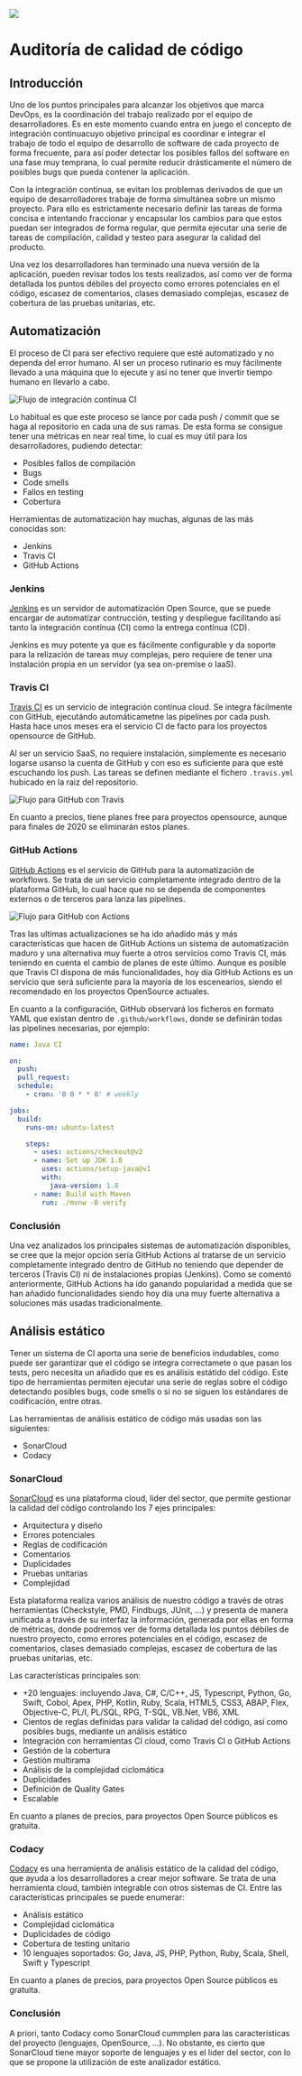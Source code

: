 ![](./resources/logos_feder.png)

# Auditoría de calidad de código

## Introducción

Uno de los puntos principales para alcanzar los objetivos que marca DevOps, es la coordinación del trabajo realizado por el equipo de desarrolladores. Es en este momento cuando entra en juego el concepto de integración continuacuyo objetivo principal es coordinar e integrar el trabajo de todo el equipo de desarrollo de software de cada proyecto de forma frecuente, para así poder detectar los posibles fallos del software en una fase muy temprana, lo cual permite reducir drásticamente el número de posibles bugs que pueda contener la aplicación.

Con la integración continua, se evitan los problemas derivados de que un equipo de desarrolladores trabaje de forma simultánea sobre un mismo proyecto. Para ello es estrictamente necesario definir las tareas de forma concisa e intentando fraccionar y encapsular los cambios para que estos puedan ser integrados de forma regular, que permita ejecutar una serie de tareas de compilación, calidad y testeo para asegurar la calidad del producto.

Una vez los desarrolladores han terminado una nueva versión de la aplicación, pueden revisar todos los tests realizados, así como ver de forma detallada los puntos débiles del proyecto como errores potenciales en el código, escasez de comentarios, clases demasiado complejas, escasez de cobertura de las pruebas unitarias, etc. 

## Automatización

El proceso de CI para ser efectivo requiere que esté automatizado y no dependa del error humano. Al ser un proceso rutinario es muy fácilmente llevado a una máquina que lo ejecute y así no tener que invertir tiempo humano en llevarlo a cabo. 

![Flujo de integración contínua CI](./resources/ci.png)

Lo habitual es que este proceso se lance por cada push / commit que se haga al repositorio en cada una de sus ramas. De esta forma se consigue tener una métricas en near real time, lo cual es muy útil para los desarrolladores, pudiendo detectar:

- Posibles fallos de compilación
- Bugs
- Code smells
- Fallos en testing
- Cobertura

Herramientas de automatización hay muchas, algunas de las más conocidas son:

- Jenkins
- Travis CI
- GitHub Actions

### Jenkins

[Jenkins](https://www.jenkins.io/) es un servidor de automatización Open Source, que se puede encargar de automatizar contrucción, testing y despliegue facilitando así tanto la integración contínua (CI) como la entrega contínua (CD). 

Jenkins es muy potente ya que es fácilmente configurable y da soporte para la relización de tareas muy complejas, pero requiere de tener una instalación propia en un servidor (ya sea on-premise o IaaS).

### Travis CI

[Travis CI](https://travis-ci.org/) es un servicio de integración contínua cloud. Se integra fácilmente con GitHub, ejecutándo automáticametne las pipelines por cada push. Hasta hace unos meses era el servicio CI de facto para los proyectos opensource de GitHub.

Al ser un servicio SaaS, no requiere instalación, simplemente es necesario logarse usanso la cuenta de GitHub y con eso es suficiente para que esté escuchando los push. Las tareas se definen mediante el fichero `.travis.yml` hubicado en la raiz del repositorio.

![Flujo para GitHub con Travis](./resources/github-travis.png)

En cuanto a precios, tiene planes free para proyectos opensource, aunque para finales de 2020 se eliminarán estos planes.

### GitHub Actions

[GitHub Actions](https://github.com/features/actions) es el servicio de GitHub para la automatización de workflows. Se trata de un servicio completamente integrado dentro de la plataforma GitHub, lo cual hace que no se dependa de componentes externos o de terceros para lanza las pipelines.

![Flujo para GitHub con Actions](./resources/github-actions.png)

Tras las ultimas actualizaciones se ha ido añadido más y más características que hacen de GitHub Actions un sistema de automatización maduro y una alternativa muy fuerte a otros servicios como Travis CI, más teniendo en cuenta el cambio de planes de este último. Aunque es posible que Travis CI dispona de más funcionalidades, hoy día GitHub Actions es un servicio que será suficiente para la mayoría de los escenearios, siendo el recomendado en los proyectos OpenSource actuales.

En cuanto a la configuración, GitHub observará los ficheros en formato YAML que existan dentro de `.github/workflows`, donde se definirán todas las pipelines necesarias, por ejemplo:

```yml
name: Java CI

on: 
  push:
  pull_request:
  schedule:
    - cron: '0 0 * * 0' # weekly

jobs:
  build:
    runs-on: ubuntu-latest 

    steps:
      - uses: actions/checkout@v2
      - name: Set up JDK 1.8
        uses: actions/setup-java@v1
        with:
          java-version: 1.8 
      - name: Build with Maven
        run: ./mvnw -B verify 
```

### Conclusión

Una vez analizados los principales sistemas de automatización disponibles, se cree que la mejor opción sería GitHub Actions al tratarse de un servicio completamente integrado dentro de GitHub no teniendo que depender de terceros (Travis CI) ni de instalaciones propias (Jenkins). Como se comentó anteriormente, GitHub Actions ha ido ganando popularidad a medida que se han añadido funcionalidades siendo hoy día una muy fuerte alternativa a soluciones más usadas tradicionalmente.

## Análisis estático

Tener un sistema de CI aporta una serie de beneficios indudables, como puede ser garantizar que el código se integra correctamete o que pasan los tests, pero necesita un añadido que es es análisis estátido del código. Este tipo de herramientas permiten ejecutar una serie de reglas sobre el código detectando posibles bugs, code smells o si no se siguen los estándares de codificación, entre otras.

Las herramientas de análisis estático de código más usadas son las siguientes:

- SonarCloud
- Codacy

### SonarCloud

[SonarCloud](https://sonarcloud.io/) es una plataforma cloud, lider del sector, que permite gestionar la calidad del código controlando los 7 ejes principales:

- Arquitectura y diseño
- Errores potenciales
- Reglas de codificación
- Comentarios
- Duplicidades
- Pruebas unitarias
- Complejidad

Esta plataforma realiza varios análisis de nuestro código a través de otras herramientas (Checkstyle, PMD, Findbugs, JUnit, …) y presenta de manera unificada a través de su interfaz la información, generada por ellas en forma de métricas, donde podremos ver de forma detallada los puntos débiles de nuestro proyecto, como errores potenciales en el código, escasez de comentarios, clases demasiado complejas, escasez de cobertura de las pruebas unitarias, etc.

Las características principales son:

- +20 lenguajes: incluyendo Java, C#, C/C++, JS, Typescript, Python, Go, Swift, Cobol, Apex, PHP, Kotlin, Ruby, Scala, HTML5, CSS3, ABAP, Flex, Objective-C, PL/I, PL/SQL, RPG, T-SQL, VB.Net, VB6, XML
- Cientos de reglas definidas para validar la calidad del código, así como posibles bugs, mediante un análisis estático
- Integración con herramientas CI cloud, como Travis CI o GitHub Actions
- Gestión de la cobertura
- Gestión multirama
- Análisis de la complejidad ciclomática
- Duplicidades
- Definición de Quality Gates
- Escalable

En cuanto a planes de precios, para proyectos Open Source públicos es gratuita.

### Codacy

[Codacy](https://www.codacy.com/) es una herramienta de análisis estático de la calidad del código, que ayuda a los desarrolladores a crear mejor software. Se trata de una herramienta cloud, también integrable con otros sistemas de CI. Entre las características principales se puede enumerar:

- Análisis estático
- Complejidad ciclomática
- Duplicidades de código
- Cobertura de testing unitario
- 10 lenguajes soportados: Go, Java, JS, PHP, Python, Ruby, Scala, Shell, Swift y Typescript

En cuanto a planes de precios, para proyectos Open Source públicos es gratuita.

### Conclusión

A priori, tanto Codacy como SonarCloud cummplen para las características del proyecto (lenguajes, OpenSource, ...). No obstante, es cierto que SonarCloud tiene mayor soporte de lenguajes y es el lider del sector, con lo que se propone la utilización de este analizador estático.